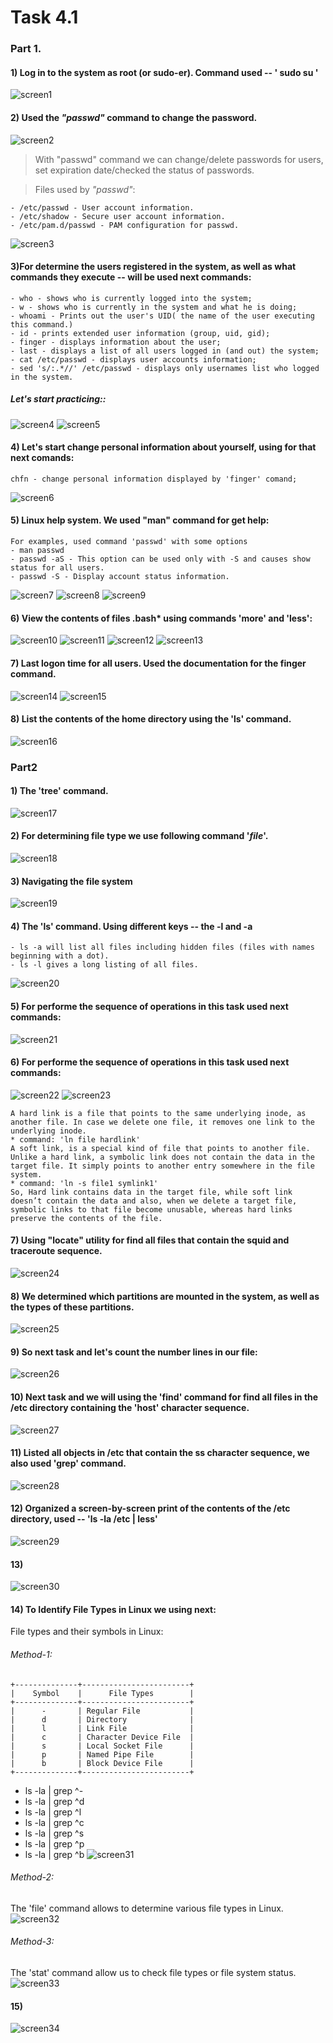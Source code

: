# Task 4.1 
### Part 1.
#### 1) Log in to the system as root (or sudo-er). Command used -- ' sudo su '
![screen1](https://github.com/NikPryvalov/DevOps_online_Kharkiv_2022Q1Q2/blob/main/m4/task4.1/screen/screen1.png)
#### 2) Used the _"passwd"_ command to change the password.
![screen2](https://github.com/NikPryvalov/DevOps_online_Kharkiv_2022Q1Q2/blob/main/m4/task4.1/screen/screen2.png)
> With "passwd" command we can change/delete passwords for users, set expiration date/checked the status of passwords.

> Files used by _"passwd"_:
 ```
- /etc/passwd - User account information.
- /etc/shadow - Secure user account information.
- /etc/pam.d/passwd - PAM configuration for passwd.
```
![screen3](https://github.com/NikPryvalov/DevOps_online_Kharkiv_2022Q1Q2/blob/main/m4/task4.1/screen/screen3.png)
#### 3)For determine the users registered in the system, as well as what commands they execute -- will be used next commands:  
```
- who - shows who is currently logged into the system;
- w - shows who is currently in the system and what he is doing;
- whoami - Prints out the user's UID( the name of the user executing this command.)
- id - prints extended user information (group, uid, gid);
- finger - displays information about the user;
- last - displays a list of all users logged in (and out) the system;
- cat /etc/passwd - displays user accounts information;
- sed 's/:.*//' /etc/passwd - displays only usernames list who logged in the system.
```
##### Let's start practicing::
![screen4](https://github.com/NikPryvalov/DevOps_online_Kharkiv_2022Q1Q2/blob/main/m4/task4.1/screen/screen4.png)
![screen5](https://github.com/NikPryvalov/DevOps_online_Kharkiv_2022Q1Q2/blob/main/m4/task4.1/screen/screen5.png)
#### 4) Let's start change personal information about yourself, using for that next comands:
```
chfn - change personal information displayed by 'finger' comand;
```
![screen6](https://github.com/NikPryvalov/DevOps_online_Kharkiv_2022Q1Q2/blob/main/m4/task4.1/screen/screen6.png)
#### 5) Linux help system. We used "man" command for get help:
```
For examples, used command 'passwd' with some options 
- man passwd
- passwd -aS - This option can be used only with -S and causes show status for all users.
- passwd -S - Display account status information.
```
![screen7](https://github.com/NikPryvalov/DevOps_online_Kharkiv_2022Q1Q2/blob/main/m4/task4.1/screen/screen7.png)
![screen8](https://github.com/NikPryvalov/DevOps_online_Kharkiv_2022Q1Q2/blob/main/m4/task4.1/screen/screen8.png)
![screen9](https://github.com/NikPryvalov/DevOps_online_Kharkiv_2022Q1Q2/blob/main/m4/task4.1/screen/screen9.png)
#### 6) View the contents of files .bash* using commands 'more' and 'less':
![screen10](https://github.com/NikPryvalov/DevOps_online_Kharkiv_2022Q1Q2/blob/main/m4/task4.1/screen/screen10.png)
![screen11](https://github.com/NikPryvalov/DevOps_online_Kharkiv_2022Q1Q2/blob/main/m4/task4.1/screen/screen11.png)
![screen12](https://github.com/NikPryvalov/DevOps_online_Kharkiv_2022Q1Q2/blob/main/m4/task4.1/screen/screen12.png)
![screen13](https://github.com/NikPryvalov/DevOps_online_Kharkiv_2022Q1Q2/blob/main/m4/task4.1/screen/screen13.png)
#### 7) Last  logon  time  for  all  users. Used the documentation for the finger command.
![screen14](https://github.com/NikPryvalov/DevOps_online_Kharkiv_2022Q1Q2/blob/main/m4/task4.1/screen/screen14.png)
![screen15](https://github.com/NikPryvalov/DevOps_online_Kharkiv_2022Q1Q2/blob/main/m4/task4.1/screen/screen15.png)
#### 8) List the contents of the home directory using the 'ls' command.
![screen16](https://github.com/NikPryvalov/DevOps_online_Kharkiv_2022Q1Q2/blob/main/m4/task4.1/screen/screen16.png)
### Part2
#### 1) The 'tree' command.
![screen17](https://github.com/NikPryvalov/DevOps_online_Kharkiv_2022Q1Q2/blob/main/m4/task4.1/screen/screen17.png)
#### 2) For determining file type we use following command  '*file*'.
![screen18](https://github.com/NikPryvalov/DevOps_online_Kharkiv_2022Q1Q2/blob/main/m4/task4.1/screen/screen18.png)
#### 3) Navigating the file system
![screen19](https://github.com/NikPryvalov/DevOps_online_Kharkiv_2022Q1Q2/blob/main/m4/task4.1/screen/screen19.png)
#### 4) The 'ls' command. Using different keys -- the -l and -a
```
- ls -a will list all files including hidden files (files with names beginning with a dot).
- ls -l gives a long listing of all files.
```
![screen20](https://github.com/NikPryvalov/DevOps_online_Kharkiv_2022Q1Q2/blob/main/m4/task4.1/screen/screen20.png)
#### 5) For performe the  sequence of operations in this task used next commands:
![screen21](https://github.com/NikPryvalov/DevOps_online_Kharkiv_2022Q1Q2/blob/main/m4/task4.1/screen/screen21.png)
#### 6) For performe the  sequence of operations in this task used next commands:
![screen22](https://github.com/NikPryvalov/DevOps_online_Kharkiv_2022Q1Q2/blob/main/m4/task4.1/screen/screen22.png)
![screen23](https://github.com/NikPryvalov/DevOps_online_Kharkiv_2022Q1Q2/blob/main/m4/task4.1/screen/screen23.png)
```
A hard link is a file that points to the same underlying inode, as another file. In case we delete one file, it removes one link to the underlying inode. 
* command: 'ln file hardlink'
A soft link, is a special kind of file that points to another file. Unlike a hard link, a symbolic link does not contain the data in the target file. It simply points to another entry somewhere in the file system.
* command: 'ln -s file1 symlink1'
So, Hard link contains data in the target file, while soft link doesn’t contain the data and also, when we delete a target file, symbolic links to that file become unusable, whereas hard links preserve the contents of the file.
```
#### 7) Using "locate" utility for find all files that contain the squid and traceroute sequence.
![screen24](https://github.com/NikPryvalov/DevOps_online_Kharkiv_2022Q1Q2/blob/main/m4/task4.1/screen/screen24.png)
#### 8) We determined which partitions are mounted in the system, as well as the types of these partitions.
![screen25](https://github.com/NikPryvalov/DevOps_online_Kharkiv_2022Q1Q2/blob/main/m4/task4.1/screen/screen25.png)
#### 9) So next task and let's count the number lines in our file:
![screen26](https://github.com/NikPryvalov/DevOps_online_Kharkiv_2022Q1Q2/blob/main/m4/task4.1/screen/screen26.png)
#### 10) Next task and we will using the 'find' command for find all files in the /etc directory containing the 'host' character sequence.
![screen27](https://github.com/NikPryvalov/DevOps_online_Kharkiv_2022Q1Q2/blob/main/m4/task4.1/screen/screen27.png)
#### 11) Listed all objects in /etc that contain the ss character sequence, we also used 'grep' command.
![screen28](https://github.com/NikPryvalov/DevOps_online_Kharkiv_2022Q1Q2/blob/main/m4/task4.1/screen/screen28.png)
#### 12) Organized a screen-by-screen print of the contents of the /etc directory, used -- 'ls -la /etc | less'
![screen29](https://github.com/NikPryvalov/DevOps_online_Kharkiv_2022Q1Q2/blob/main/m4/task4.1/screen/screen29.png)
#### 13) 
![screen30](https://github.com/NikPryvalov/DevOps_online_Kharkiv_2022Q1Q2/blob/main/m4/task4.1/screen/screen30.png)
#### 14) To Identify File Types in Linux we using next:
File types and their symbols in Linux:
###### Method-1:
```
+--------------+------------------------+
|    Symbol    |      File Types        |
+--------------+------------------------+
|      -       | Regular File           |
|      d       | Directory              |
|      l       | Link File              |
|      c       | Character Device File  |
|      s       | Local Socket File      |
|      p       | Named Pipe File        |
|      b       | Block Device File      |
+--------------+------------------------+
```
* ls -la | grep ^-
* ls -la | grep ^d
* ls -la | grep ^l
* ls -la | grep ^c
* ls -la | grep ^s
* ls -la | grep ^p
* ls -la | grep ^b
![screen31](https://github.com/NikPryvalov/DevOps_online_Kharkiv_2022Q1Q2/blob/main/m4/task4.1/screen/screen31.png)
###### Method-2:
The 'file' command allows to determine various file types in Linux.
![screen32](https://github.com/NikPryvalov/DevOps_online_Kharkiv_2022Q1Q2/blob/main/m4/task4.1/screen/screen32.png)
###### Method-3:
The 'stat' command allow us to check file types or file system status.
![screen33](https://github.com/NikPryvalov/DevOps_online_Kharkiv_2022Q1Q2/blob/main/m4/task4.1/screen/screen33.png)
#### 15)
![screen34](https://github.com/NikPryvalov/DevOps_online_Kharkiv_2022Q1Q2/blob/main/m4/task4.1/screen/screen34.png)
